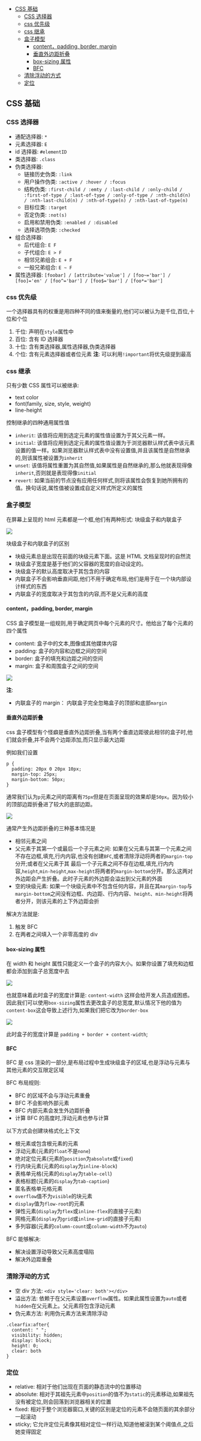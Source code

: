 <!-- TOC -->

* [CSS 基础](#css-基础)
  * [CSS 选择器](#css-选择器)
  * [css 优先级](#css-优先级)
  * [css 继承](#css-继承)
  * [盒子模型](#盒子模型)
    * [content，padding, border, margin](#contentpadding-border-margin)
    * [垂直外边距折叠](#垂直外边距折叠)
    * [box-sizing 属性](#box-sizing-属性)
    * [BFC](#bfc)
  * [清除浮动的方式](#清除浮动的方式)
  * [定位](#定位)

<!-- /TOC -->

## CSS 基础

### CSS 选择器

* 通配选择器: `*`
* 元素选择器: `E`
* id 选择器: `#elementID`
* 类选择器: `.class`
* 伪类选择器:
  * 链接历史伪类: `:link`
  * 用户操作伪类: `:active / :hover / :focus`
  * 结构伪类: `:first-child / :emty / :last-child / :only-child / :first-of-type / :last-of-type / :only-of-type / :nth-child(n) / :nth-last-child(n) / :nth-of-type(n) / :nth-last-of-type(n)`
  * 目标位类: `:target`
  * 否定伪类: `:not(s)`
  * 启用和禁用伪类: `:enabled / :disabled`
  * 选择选项伪类: `:checked`
* 组合选择器:
  * 后代组合: `E F`
  * 子代组合: `E > F`
  * 相邻兄弟组合: `E + F`
  * 一般兄弟组合: `E ~ F`
* 属性选择器: `[foobar] / [attribute='value'] / [foo~='bar'] / [foo]='en' / [foo^='bar'] / [foo$='bar'] / [foo*='bar']`

### css 优先级

一个选择器具有的权重是用四种不同的值来衡量的,他们可以被认为是千位,百位,十位和个位

1.  千位: 声明在`style`属性中
2.  百位: 含有 ID 选择器
3.  十位: 含有类选择器,属性选择器,伪类选择器
4.  个位: 含有元素选择器或者位元素
    **注**: 可以利用`!important`将优先级提到最高

### css 继承

只有少数 CSS 属性可以被继承:

* text color
* font(family, size, style, weight)
* line-height

控制继承的四种通用属性值

* `inherit`: 该值将应用到选定元素的属性值设置为于其父元素一样。
* `initial`: 该值将应用到选定元素的属性值设置为于浏览器默认样式表中该元素设置的值一样。如果浏览器默认样式表中没有设置值,并且该属性是自然继承的,则该属性被设置为`inherit`
* `unset`: 该值将属性重置为其自然值,如果属性是自然继承的,那么他就表现得像`inherit`,否则就是表现得像`initial`
* `revert`: 如果当前的节点没有应用任何样式,则将该属性会恢复到她所拥有的值。换句话说,属性值被设置成自定义样式所定义的属性

### 盒子模型

在屏幕上呈现的 html 元素都是一个框,他们有两种形式: 块级盒子和内联盒子

![](https://internetingishard.com/html-and-css/css-box-model/inline-vs-block-boxes-f3e662.png)

块级盒子和内联盒子的区别

* 块级元素总是出现在前面的块级元素下面。这是 HTML 文档呈现时的自然流
* 块级盒子宽度是基于他们的父容器的宽度的自动设定的。
* 块级盒子的默认高度取决于其包含的内容
* 内联盒子不会影响垂直间距,他们不用于确定布局,他们是用于在一个块内部设计样式的东西
* 内联盒子的宽度取决于其包含的内容,而不是父元素的高度

#### content，padding, border, margin

CSS 盒子模型是一组规则,用于确定网页中每个元素的尺寸。他给出了每个元素的四个属性

* content: 盒子中的文本,图像或其他媒体内容
* padding: 盒子的内容和边框之间的空间
* border: 盒子的填充和边距之间的空间
* margin: 盒子和周围盒子之间的空间

![](https://internetingishard.com/html-and-css/css-box-model/css-box-model-73a525.png)

**注**:

* 内联盒子的 margin： 内联盒子完全忽略盒子的顶部和底部`margin`

#### 垂直外边距折叠

css 盒子模型有个怪癖是垂直外边距折叠,当有两个垂直边距彼此相邻的盒子时,他们就会折叠,并不会两个边距添加,而只显示最大边距

例如我们设置

```
p {
  padding: 20px 0 20px 10px;
  margin-top: 25px;
  margin-bottom: 50px;
}
```

通常我们认为`p`元素之间的距离有`75px`但是在页面呈现的效果却是`50px`。因为较小的顶部边距折叠进了较大的底部边距。

![](https://internetingishard.com/html-and-css/css-box-model/vertical-margin-collapse-bba78e.png)

通常产生外边距折叠的三种基本情况是

* 相邻元素之间
* 父元素于其第一个或最后一个子元素之间: 如果在父元素与其第一个元素之间不存在边框,填充,行内内容,也没有创建`BFC`,或者清除浮动将两者的`margin-top`分开;或者在父元素于其 最后一个子元素之间不存在边框,填充,行内内容,`height`,`min-height`,`max-height`将两者的`margin-bottom`分开。那么这两对外边距会产生折叠。此时子元素的外边距会溢出到父元素的外面
* 空的块级元素: 如果一个块级元素中不包含任何内容，并且在其`margin-top`与`margin-bottom`之间没有边框、内边距、行内内容、`height`、`min-height`将两者分开，则该元素的上下外边距会折

解决方法就是:

1.  触发 BFC
2.  在两者之间填入一个非零高度的 div

#### box-sizing 属性

在 width 和 height 属性只能定义一个盒子的内容大小。如果你设置了填充和边框都会添加到盒子总宽度中去

![](https://internetingishard.com/html-and-css/css-box-model/box-sizing-content-box-09f48a.png)

也就意味着此时盒子的宽度计算是: `content-width`
这样会给开发人员造成困惑。因此我们可以使用`box-sizing`属性去更改盒子的总宽度,默认情况下他的值为`content-box`这会导致上述行为,如果我们把它改为`border-box`

![](https://internetingishard.com/html-and-css/css-box-model/box-sizing-border-box-ace2be.png)

此时盒子的宽度计算是 `padding + border + content-width`;

#### BFC

BFC 是 css 渲染的一部分,是布局过程中生成块级盒子的区域,也是浮动与元素与其他元素的交互限定区域

BFC 布局规则:

* BFC 的区域不会与浮动元素重叠
* BFC 不会影响外部元素
* BFC 内部元素会发生外边距折叠
* 计算 BFC 的高度时,浮动元素也参与计算

以下方式会创建块格式化上下文

* 根元素或包含根元素的元素
* 浮动元素(元素的`float`不是`none`)
* 绝对定位元素(元素的`position`为`absolute`或`fixed`)
* 行内块元素(元素的`display`为`inline-block`)
* 表格单元格(元素的`display`为`table-cell`)
* 表格标题(元素的`display`为`tab-caption`)
* 匿名表格单元格元素
* `overflow`值不为`visible`的块元素
* `display`值为`flow-root`的元素
* 弹性元素(`display`为`flex`或`inline-flex`的直接子元素)
* 网格元素(`display`为`grid`或`inline-grid`的直接子元素)
* 多列容器(元素的`column-count`或`column-width`不为`auto`)

BFC 能够解决:

* 解决设置浮动导致父元素高度塌陷
* 解决外边距重叠

### 清除浮动的方式

* 空 div 方法: `<div style='clear: both'></div>`
* 溢出方法: 依赖于在父元素设置`overflow`属性。如果此属性设置为`auto`或者`hidden`在父元素上。父元素将包含浮动元素
* 伪元素方法: 利用伪元素方法来清除浮动

```
.clearfix:after{
  content: " ";
  visibility: hidden;
  display: block;
  height: 0;
  clear: both
}
```

### 定位

* relative: 相对于他们出现在页面的静态流中的位置移动
* absolute: 相对于其祖先元素中`position`的值不为`static`的元素移动,如果祖先没有被定位,则会回落到浏览器相关的位置
* fixed: 相对于整个浏览器窗口,关键的区别是定位的元素不会随页面的其余部分一起滚动
* sticky; 它允许定位元素像其相对定位一样行动,知道他被滚到某个阈值点,之后她变得固定
